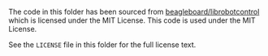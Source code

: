 
The code in this folder has been sourced from [beagleboard/librobotcontrol](https://github.com/beagleboard/librobotcontrol/tree/master?tab=readme-ov-file) which is 
licensed under the MIT License. This code is used under the MIT License.

See the `LICENSE` file in this folder for the full license text.
